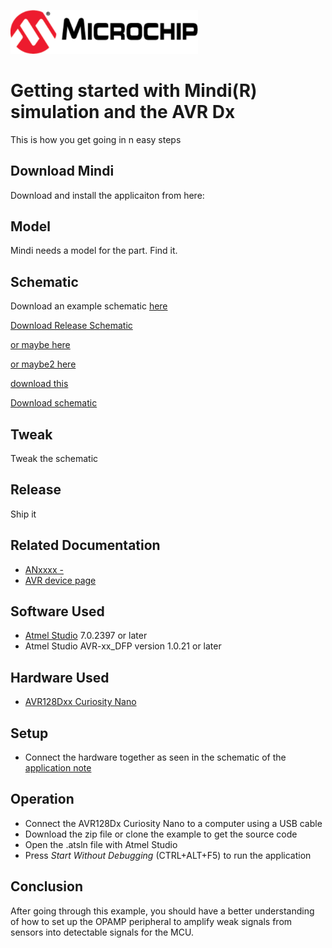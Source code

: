 <!-- Please do not change this html logo with link -->
<a href="https://www.microchip.com" rel="nofollow"><img src="images/microchip.png" alt="MCHP" width="300"/></a>

# Getting started with Mindi(R) simulation and the AVR Dx
This is how you get going in n easy steps
## Download Mindi
Download and install the applicaiton from here:

## Model
Mindi needs a model for the part. Find it.

## Schematic 
Download an example schematic 
<a id="raw-url" href="assets/Voltage_Follower.wxsch">here</a>

[Download Release Schematic](https://github.com/ridiculoustom/MINDI_test/releases/download/v.0.1/Non_Inverting_PGA.wxsch "Mindi Non Inverting PGA")

<a href="assets/Voltage_Follower.wxsch" download="Voltage_Follower.wxsch">or maybe here</a>

<a href="assets/Voltage_Follower.wxsch" download>or maybe2 here</a>

[download this](assets/Voltage_Follower.wxsch)

[Download schematic](/assets/Voltage_Follower.wxsch)
## Tweak
Tweak the schematic

## Release
Ship it

## Related Documentation

* [ANxxxx - ](https://microchip.com/DSxxxxxxxxxx) <!--fill in DS number once it has been assigned-->
* [AVR device page](https://www.microchip.com/wwwproducts/en/AVR)

## Software Used

* [Atmel Studio](https://www.microchip.com/mplab/avr-support/atmel-studio-7) 7.0.2397 or later
* Atmel Studio AVR-xx_DFP version 1.0.21 or later <!-- Not public DFP-->
## Hardware Used

* [AVR128Dxx Curiosity Nano](https://www.microchip.com/wwwproducts/en/AVR128Dxx) <!-- Not the correct link, fix when curiosity nano page exists-->

## Setup

* Connect the hardware together as seen in the schematic of the [application note](https://microchip.com/DSxxxxxxxxxx) <!--fill in DS number once it has been assigned-->

## Operation
* Connect the AVR128Dx Curiosity Nano to a computer using a USB cable
* Download the zip file or clone the example to get the source code
* Open the .atsln file with Atmel Studio
* Press *Start Without Debugging* (CTRL+ALT+F5) to run the application

## Conclusion
After going through this example, you should have a better understanding of how to set up the OPAMP peripheral to amplify weak signals from sensors into detectable signals for the MCU.  

